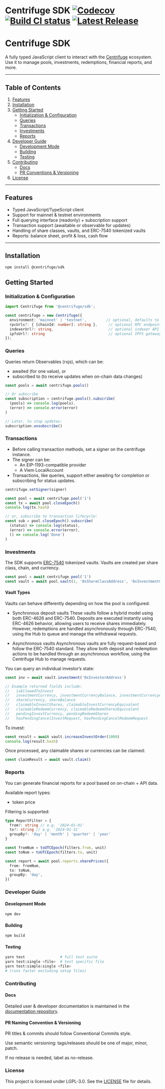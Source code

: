 # Centrifuge SDK [![Codecov](https://codecov.io/gh/centrifuge/sdk/graph/badge.svg?token=Q2yU8QfefP)](https://codecov.io/gh/centrifuge/sdk) [![Build CI status](https://github.com/centrifuge/sdk/actions/workflows/build-test-report.yml/badge.svg)](https://github.com/centrifuge/sdk/actions/workflows/build-test-report.yml) [![Latest Release](https://img.shields.io/github/v/release/centrifuge/sdk?sort=semver)](https://github.com/centrifuge/sdk/releases/latest)

# Centrifuge SDK

A fully typed JavaScript client to interact with the [Centrifuge](https://centrifuge.io) ecosystem. Use it to manage pools, investments, redemptions, financial reports, and more.

---

## Table of Contents

1. [Features](#features)
2. [Installation](#installation)
3. [Getting Started](#getting-started)
   - [Initialization & Configuration](#initialization--configuration)
   - [Queries](#queries)
   - [Transactions](#transactions)
   - [Investments](#investments)
   - [Reports](#reports)
4. [Developer Guide](#developer-guide)
   - [Development Mode](#development-mode)
   - [Building](#building)
   - [Testing](#testing)
5. [Contributing](#contributing)
   - [Docs](#docs)
   - [PR Conventions & Versioning](#pr-naming-convention--versioning)
6. [License](#license)

---

## Features

- Typed JavaScript/TypeScript client
- Support for mainnet & testnet environments
- Full querying interface (readonly) + subscription support
- Transaction support (awaitable or observable for updates)
- Handling of share classes, vaults, and ERC-7540 tokenized vaults
- Reports: balance sheet, profit & loss, cash flow

---

## Installation

```bash
npm install @centrifuge/sdk
```

## Getting Started

### Initialization & Configuration

```typescript
import Centrifuge from '@centrifuge/sdk';

const centrifuge = new Centrifuge({
  environment: 'mainnet' | 'testnet',         // optional, defaults to 'mainnet'
  rpcUrls?: { [chainId: number]: string },     // optional RPC endpoints
  indexerUrl?: string,                         // optional indexer API URL
  ipfsUrl?: string                             // optional IPFS gateway, default: https://centrifuge.mypinata.cloud
});
```

### Queries

Queries return Observables (rxjs), which can be:

- awaited (for one value), or
- subscribed to (to receive updates when on-chain data changes)

```typescript
const pools = await centrifuge.pools()

// Or subscribe
const subscription = centrifuge.pools().subscribe(
  (pools) => console.log(pools),
  (error) => console.error(error)
)

// Later, to stop updates:
subscription.unsubscribe()
```

### Transactions

- Before calling transaction methods, set a signer on the centrifuge instance.
- The signer can be:
  - An EIP-1193-compatible provider
  - A Viem LocalAccount
- Transactions, like queries, support either awaiting for completion or subscribing for status updates.

```typescript
centrifuge.setSigner(signer)

const pool = await centrifuge.pool('1')
const tx = await pool.closeEpoch()
console.log(tx.hash)

// or, subscribe to transaction lifecycle:
const sub = pool.closeEpoch().subscribe(
  (status) => console.log(status),
  (error) => console.error(error),
  () => console.log('Done')
)
```

### Investments

The SDK supports [ERC-7540](https://eips.ethereum.org/EIPS/eip-7540) tokenized vaults. Vaults are created per share class, chain, and currency.

```typescript
const pool = await centrifuge.pool('1')
const vault = await pool.vault(1, '0xShareClassAddress', '0xInvestmentCurrencyAddress')
```

#### Vault Types

Vaults can behave differently depending on how the pool is configured:

- Synchronous deposit vaults
  These vaults follow a hybrid model using both ERC-4626 and ERC-7540. Deposits are executed instantly using ERC-4626 behavior, allowing users to receive shares immediately. However, redemptions are handled asynchronously through ERC-7540, using the Hub to queue and manage the withdrawal requests.

- Asynchronous vaults
  Asynchronous vaults are fully request-based and follow the ERC-7540 standard. They allow both deposit and redemption actions to be handled through an asynchronous workflow, using the Centrifuge Hub to manage requests.

You can query an individual investor’s state:

```typescript
const inv = await vault.investment('0xInvestorAddress')

// Example returned fields include:
//   isAllowedToInvest
//   investmentCurrency, investmentCurrencyBalance, investmentCurrencyAllowance
//   shareCurrency, shareBalance
//   claimableInvestShares, claimableInvestCurrencyEquivalent
//   claimableRedeemCurrency, claimableRedeemSharesEquivalent
//   pendingInvestCurrency, pendingRedeemShares
//   hasPendingCancelInvestRequest, hasPendingCancelRedeemRequest
```

To invest:

```typescript
const result = await vault.increaseInvestOrder(1000)
console.log(result.hash)
```

Once processed, any claimable shares or currencies can be claimed:

```typescript
const claimResult = await vault.claim()
```

### Reports

You can generate financial reports for a pool based on on-chain + API data.

Available report types:

- token price

Filtering is supported:

```typescript
type ReportFilter = {
  from?: string // e.g. '2024-01-01'
  to?: string // e.g. '2024-01-31'
  groupBy?: 'day' | 'month' | 'quarter' | 'year'
}

const fromNum = toUTCEpoch(filters.from, unit)
const toNum = toUTCEpoch(filters.to, unit)

const report = await pool.reports.sharePrices({
  from: fromNum,
  to: toNum,
  groupBy: 'day',
})
```

### Developer Guide

#### Development Mode

```bash
npm dev
```

#### Building

```bash
npm build
```

#### Testing

```bash
yarn test                # full test suite
yarn test:single <file>  # test specific file
yarn test:simple:single <file>
# (runs faster excluding setup files)
```

### Contributing

#### Docs

Detailed user & developer documentation is maintained in the [documentation repository](https://github.com/centrifuge/documentation/tree/main/docs/developer/centrifuge-sdk).

#### PR Naming Convention & Versioning

PR titles & commits should follow Conventional Commits style.

Use semantic versioning: tags/releases should be one of major, minor, patch.

If no release is needed, label as no-release.

### License

This project is licensed under LGPL-3.0.
See the [LICENSE](./LICENSE) file for details.
